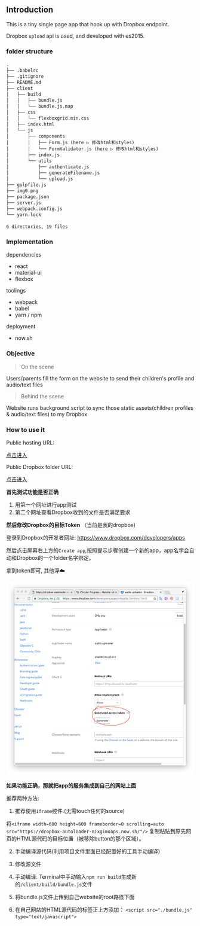 ## Introduction

This is a tiny single page app that hook up with Dropbox endpoint.

Dropbox `upload` api is used, and developed with es2015.

### folder structure

```
.
├── .babelrc
├── .gitignore
├── README.md
├── client
│   ├── build
│   │   ├── bundle.js
│   │   └── bundle.js.map
│   ├── css
│   │   └── flexboxgrid.min.css
│   ├── index.html
│   └── js
│       ├── components
│       │   ├── Form.js (here ▷ 修改html和styles)
│       │   └── FormValidator.js (here ▷ 修改html和styles)
│       ├── index.js
│       └── utils
│           ├── authenticate.js
│           ├── generateFilename.js
│           └── upload.js
├── gulpfile.js
├── img0.png
├── package.json
├── server.js
├── webpack.config.js
└── yarn.lock

6 directories, 19 files
```

### Implementation

dependencies

* react
* material-ui
* flexbox

toolings

* webpack
* babel
* yarn / npm

deployment

* now.sh

### Objective

> On the scene

Users/parents fill the form on the website to send their children's profile and audio/text files

> Behind the scene

Website runs background script to sync those static assets(children profiles & audio/text files) to my Dropbox


### How to use it

Public hosting URL:

[点击进入](https://dropbox-autoloader-uilxervzfo.now.sh/)

Public Dropbox folder URL:

[点击进入](https://www.dropbox.com/sh/b3gtutjf8io2kec/AABahDmOdmCUKUy2Ivbu4heja?dl=0)

**首先测试功能是否正确**

1. 用第一个网址进行app测试
2. 第二个网址查看Dropbox收到的文件是否满足要求

**然后修改Dropbox的目标Token** （当前是我的dropbox)

登录到Dropbox的开发者网址: https://www.dropbox.com/developers/apps

然后点击屏幕右上方的`Create app`,按照提示步骤创建一个新的app，app名字会自动和Dropbox的一个folder名字绑定。

拿到token即可, 其他浮☁️

![dropbox new app page](img0.png)

**如果功能正确，那就把app的服务集成到自己的网站上面**

推荐两种方法:

1. 推荐使用`iframe`控件.(无需touch任何的source)

  将`<iframe width=600 height=600 frameborder=0 scrolling=auto src="https://dropbox-autoloader-nixgimoaps.now.sh/"/>` 复制粘贴到原先网页的HTML源代码的目标位置（被移除button的那个区域）。

2. 手动编译源代码(利用项目文件里面已经配置好的工具手动编译)

  1. 修改源文件
  2. 手动编译. Terminal中手动输入`npm run build`生成新的`/client/build/bundle.js`文件
  3. 将bundle.js文件上传到自己website的root路径下面
  4. 在自己网站的HTML源代码的</body>标签正上方添加：
  `<script src="./bundle.js" type="text/javascript">`
